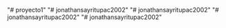 "# proyecto1" 
"# jonathansayritupac2002" 
"# jonathansayritupac2002" 
"# jonathansayritupac2002" 
"# jonathansayritupac2002" 
